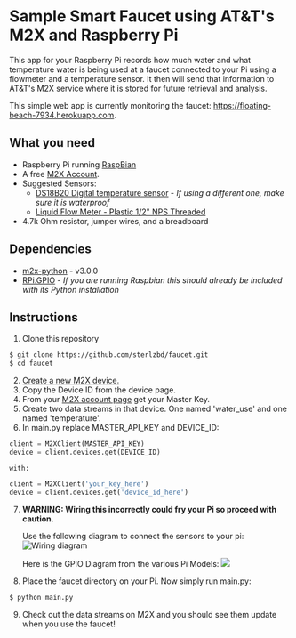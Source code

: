 # Sample Smart Faucet using AT&T's M2X and Raspberry Pi
This app for your Raspberry Pi records how much water and what temperature water is being used at a faucet connected to your Pi using a flowmeter and a temperature sensor. It then will send that information to AT&T's M2X service where it is stored for future retrieval and analysis.

This simple web app is currently monitoring the faucet: https://floating-beach-7934.herokuapp.com.


## What you need
* Raspberry Pi running [RaspBian](http://www.raspbian.org)
* A free [M2X Account](https://m2x.att.com/signup).
* Suggested Sensors:
    * [DS18B20 Digital temperature sensor](http://www.adafruit.com/products/381) - _If using a different one, make sure it is waterproof_
    * [Liquid Flow Meter - Plastic 1/2" NPS Threaded](http://www.adafruit.com/product/828)
* 4.7k Ohm resistor, jumper wires, and a breadboard 

## Dependencies

* [m2x-python](https://github.com/attm2x/m2x-python) - v3.0.0
* [RPi.GPIO](https://pypi.python.org/pypi/RPi.GPIO) - _If you are running Raspbian this should already be included with its Python installation_ 

## Instructions
1. Clone this repository 
```bash
$ git clone https://github.com/sterlzbd/faucet.git
$ cd faucet
```
2. [Create a new M2X device.](https://m2x.att.com/devices?)
3. Copy the Device ID from the device page.
4. From your [M2X account page](https://m2x.att.com/account#master-keys) get your Master Key.
5. Create two data streams in that device. One named 'water_use' and one named 'temperature'.
6. In main.py replace MASTER_API_KEY and DEVICE_ID:
 ```python
client = M2XClient(MASTER_API_KEY)
device = client.devices.get(DEVICE_ID)
```
    with:
 ```python
client = M2XClient('your_key_here')
device = client.devices.get('device_id_here')
```

7. **WARNING: Wiring this incorrectly could fry your Pi so proceed with caution.**

    Use the following diagram to connect the sensors to your pi: ![Wiring diagram](http://i.imgur.com/fOHUP1D.png "Logo Title Text 1")

    Here is the GPIO Diagram from the various Pi Models:
    ![](http://raspi.tv/wp-content/uploads/2014/07/Raspberry-Pi-GPIO-pinouts.png)
8. Place the faucet directory on your Pi. Now simply run main.py:
```bash
$ python main.py
```
9. Check out the data streams on M2X and you should see them update when you use the faucet! 
